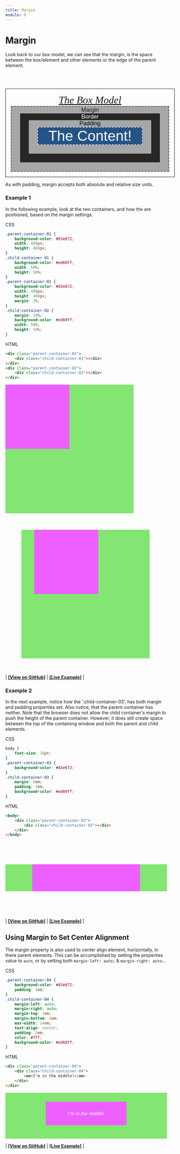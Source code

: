 ```yaml
---
title: Margin
module: 9
---
```


# Margin

Look back to our box model, we can see that the margin, is the space between the box/element and other elements or the edge of the parent element.

<style>
.parent-container {
    font-family: serif;
    font-style: italic;
        font-size: 32px;
    text-align: center;
    padding: 0.5em;
    width: 98%;
    border: 1px solid black;
    margin-top: 2em;
}
.margin {
    font-size: 18px;
    font-style: normal;
    font-family: sans-serif;
    border: 2px dashed #4e4e4e;
    background-color: #a7a7a7;
    padding: 1.5em;
    padding-top: 0em;
}
.border {
    background-color: #262626;
    color: #fff;
    padding: 1.5em;
    padding-top: 0em;
}
.padding {
    background-color: #a7a7a7;
    color: #000;
    padding: 1.5em;
    padding-top: 0em;
}
.example-content {
    background-color: #245385;
    color: #fff;
    border: 2px dashed #d5d5d5;
    padding: 0em;
    /*padding-top: 0.5em;*/
    font-size: 2.5em;
}
</style>
<div class="parent-container">
<a href="https://www.w3schools.com/css/css_boxmodel.asp">The Box Model</a>
<div class="margin">
    Margin
    <div class="border">
        Border
        <div class="padding">
            Padding
            <div class="example-content">
                The Content!
            </div>
        </div>
    </div>
</div>
</div>

As with padding, margin accepts both absolute and relative size units.

### Example 1

In the following example, look at the two containers, and how the are positioned, based on the margin settings.

<div id="code-heading">CSS</div>

```css
.parent-container-01 {
    background-color: #83e672;
    width: 400px;
    height: 400px;
}
.child-container-01 {
    background-color: #ed60ff;
    width: 50%;
    height: 50%;
}
.parent-container-02 {
    background-color: #83e672;
    width: 400px;
    height: 400px;
    margin: 2%;
}
.child-container-02 {
    margin: 10%;
    background-color: #ed60ff;
    width: 50%;
    height: 50%;
}
```


<div id="code-ruler"></div>
<div id="code-heading">HTML</div>

```html
<div class="parent-container-01">
    <div class="child-container-01"></div>
</div>
<div class="parent-container-02">
    <div class="child-container-02"></div>
</div>
```

<div class="displayed_code_example">
<style>
    .parent-container-01 {
        background-color: #83e672;
        width: 400px;
        height: 400px;
    }
    .child-container-01 {
        background-color: #ed60ff;
        width: 50%;
        height: 50%;
    }
    .parent-container-02 {
        background-color: #83e672;
        width: 400px;
        height: 400px;
        margin: 10%;
    }
    .child-container-02 {
        margin: 10%;
        background-color: #ed60ff;
        width: 50%;
        height: 50%;
    }
</style>

<div class="parent-container-01">
    <div class="child-container-01"></div>
</div>
<div class="parent-container-02">
    <div class="child-container-02"></div>
</div>

</div>


| [**[View on GitHub]**](https://github.com/Montana-Media-Arts/341-work/tree/master/lectureCode/09/margin-01/index.html) | [**[Live Example]**](https://montana-media-arts.github.io/341-work/lectureCode/09/margin-01/) |

### Example 2

In the next example, notice how the '.child-container-03', has both margin and padding properties set. Also notice, that the parent-container has neither. Note that the browser does not allow the child container's margin to push the height of the parent container. However, it does still create space between the top of the containing window and both the parent and child elements.


<div id="code-heading">CSS</div>

```css
body {
    font-size: 18pt;
}
.parent-container-03 {
    background-color: #83e672;
}
.child-container-03 {
    margin: 6em;
    padding: 3em;
    background-color: #ed60ff;
}
```


<div id="code-ruler"></div>
<div id="code-heading">HTML</div>

```html
<body>
    <div class="parent-container-03">
        <div class="child-container-03"></div>
    </div>
</body>
```

<div class="displayed_code_example">
<style>
    .body {
        font-size: 18pt;
        border: 1px solid black;
    }
    .parent-container-03 {
        background-color: #83e672;
    }
    .child-container-03 {
        margin: 6em;
        padding: 3em;
        background-color: #ed60ff;
    }
</style>

<body class=".body">
    <div class="parent-container-03">
        <div class="child-container-03"></div>
    </div>
</body>

</div>

| [**[View on GitHub]**](https://github.com/Montana-Media-Arts/341-work/tree/master/lectureCode/09/margin-02/index.html) | [**[Live Example]**](https://montana-media-arts.github.io/341-work/lectureCode/09/margin-02/) |

## Using Margin to Set Center Alignment

The margin property is also used to center align element, horizontally, in there parent elements. This can be accomplished by setting the properties value to `auto`, or by setting both `margin-left: auto;` & `margin-right: auto;`.

<div id="code-heading">CSS</div>

```css
.parent-container-04 {
    background-color: #83e672;
    padding: 1em;
}
.child-container-04 {
    margin-left: auto;
    margin-right: auto;
    margin-top: 1em;
    margin-bottom: 2em;
    max-width: 14em;
    text-align: center;
    padding: 2em;
    color: #fff;
    background-color: #ed60ff;
}
```


<div id="code-ruler"></div>
<div id="code-heading">HTML</div>

```html
<div class="parent-container-04">
    <div class="child-container-04">
        <em>I'm in the middle!</em>
    </div>
</div>
```

<div class="displayed_code_example">
<style>
.parent-container-04 {
    background-color: #83e672;
    padding: 1em;
}
.child-container-04 {
    margin-left: auto;
    margin-right: auto;
    margin-top: 1em;
    margin-bottom: 2em;
    max-width: 14em;
    text-align: center;
    padding: 2em;
    color: #fff;
    background-color: #ed60ff;
}
</style>

<div class="parent-container-04">
    <div class="child-container-04">
        <em>I'm in the middle!</em>
    </div>
</div>

</div>

| [**[View on GitHub]**](https://github.com/Montana-Media-Arts/341-work/tree/master/lectureCode/09/margin-03/index.html) | [**[Live Example]**](https://montana-media-arts.github.io/341-work/lectureCode/09/margin-03/) |
